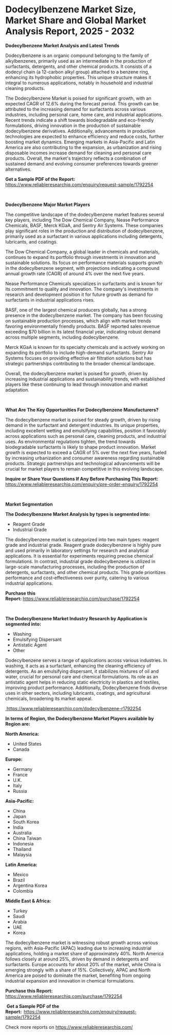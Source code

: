 <p><h1>Dodecylbenzene Market Size, Market Share and Global Market Analysis Report, 2025 - 2032</h1></p><p><strong>Dodecylbenzene Market Analysis and Latest Trends</strong></p>
<p><p>Dodecylbenzene is an organic compound belonging to the family of alkylbenzenes, primarily used as an intermediate in the production of surfactants, detergents, and other chemical products. It consists of a dodecyl chain (a 12-carbon alkyl group) attached to a benzene ring, enhancing its hydrophobic properties. This unique structure makes it integral to numerous applications, notably in household and industrial cleaning products.</p><p>The Dodecylbenzene Market is poised for significant growth, with an expected CAGR of 12.6% during the forecast period. This growth can be attributed to the increasing demand for surfactants across various industries, including personal care, home care, and industrial applications. Recent trends indicate a shift towards biodegradable and eco-friendly formulations, driving innovation in the production of sustainable dodecylbenzene derivatives. Additionally, advancements in production technologies are expected to enhance efficiency and reduce costs, further boosting market dynamics. Emerging markets in Asia-Pacific and Latin America are also contributing to the expansion, as urbanization and rising disposable incomes increase demand for cleaning and personal care products. Overall, the market's trajectory reflects a combination of sustained demand and evolving consumer preferences towards greener alternatives.</p></p>
<p><strong>Get a Sample PDF of the Report:&nbsp;</strong> <a href="https://www.reliableresearchiq.com/enquiry/request-sample/1792254?utm_campaign=2271&utm_medium=2&utm_source=Github&utm_content=ia&utm_term=01042025&utm_id=dodecylbenzene">https://www.reliableresearchiq.com/enquiry/request-sample/1792254</a></p>
<p>&nbsp;</p>
<p><strong>Dodecylbenzene Major Market Players</strong></p>
<p><p>The competitive landscape of the dodecylbenzene market features several key players, including The Dow Chemical Company, Nease Performance Chemicals, BASF, Merck KGaA, and Sentry Air Systems. These companies play significant roles in the production and distribution of dodecylbenzene, primarily used as a surfactant in various applications including detergents, lubricants, and coatings.</p><p>The Dow Chemical Company, a global leader in chemicals and materials, continues to expand its portfolio through investments in innovation and sustainable solutions. Its focus on performance materials supports growth in the dodecylbenzene segment, with projections indicating a compound annual growth rate (CAGR) of around 4% over the next five years.</p><p>Nease Performance Chemicals specializes in surfactants and is known for its commitment to quality and innovation. The company's investments in research and development position it for future growth as demand for surfactants in industrial applications rises.</p><p>BASF, one of the largest chemical producers globally, has a strong presence in the dodecylbenzene market. The company has been focusing on sustainable production processes, which align with market trends favoring environmentally friendly products. BASF reported sales revenue exceeding $70 billion in its latest financial year, indicating robust demand across multiple segments, including dodecylbenzene.</p><p>Merck KGaA is known for its specialty chemicals and is actively working on expanding its portfolio to include high-demand surfactants. Sentry Air Systems focuses on providing effective air filtration solutions but has strategic partnerships contributing to the broader chemical landscape.</p><p>Overall, the dodecylbenzene market is poised for growth, driven by increasing industrial applications and sustainability trends, with established players like these continuing to lead through innovation and market adaptation.</p></p>
<p>&nbsp;</p>
<p><strong>What Are The Key Opportunities For Dodecylbenzene Manufacturers?</strong></p>
<p><p>The dodecylbenzene market is poised for steady growth, driven by rising demand in the surfactant and detergent industries. Its unique properties, including excellent wetting and emulsifying capabilities, position it favorably across applications such as personal care, cleaning products, and industrial uses. As environmental regulations tighten, the trend towards biodegradable surfactants is likely to shape product innovation. Market growth is expected to exceed a CAGR of 5% over the next five years, fueled by increasing urbanization and consumer awareness regarding sustainable products. Strategic partnerships and technological advancements will be crucial for market players to remain competitive in this evolving landscape.</p></p>
<p><strong>Inquire or Share Your Questions If Any Before Purchasing This Report:</strong> <a href="https://www.reliableresearchiq.com/enquiry/pre-order-enquiry/1792254?utm_campaign=2271&utm_medium=2&utm_source=Github&utm_content=ia&utm_term=01042025&utm_id=dodecylbenzene">https://www.reliableresearchiq.com/enquiry/pre-order-enquiry/1792254</a></p>
<p>&nbsp;</p>
<p><strong>Market Segmentation</strong></p>
<p><strong>The Dodecylbenzene Market Analysis by types is segmented into:</strong></p>
<p><ul><li>Reagent Grade</li><li>Industrial Grade</li></ul></p>
<p><p>The dodecylbenzene market is categorized into two main types: reagent grade and industrial grade. Reagent grade dodecylbenzene is highly pure and used primarily in laboratory settings for research and analytical applications. It is essential for experiments requiring precise chemical formulations. In contrast, industrial grade dodecylbenzene is utilized in large-scale manufacturing processes, including the production of detergents, surfactants, and other chemical products. This grade prioritizes performance and cost-effectiveness over purity, catering to various industrial applications.</p></p>
<p><strong>Purchase this Report:&nbsp;</strong><a href="https://www.reliableresearchiq.com/purchase/1792254?utm_campaign=2271&utm_medium=2&utm_source=Github&utm_content=ia&utm_term=01042025&utm_id=dodecylbenzene">https://www.reliableresearchiq.com/purchase/1792254</a></p>
<p>&nbsp;</p>
<p><strong>The Dodecylbenzene Market Industry Research by Application is segmented into:</strong></p>
<p><ul><li>Washing</li><li>Emulsifying Dispersant</li><li>Antistatic Agent</li><li>Other</li></ul></p>
<p><p>Dodecylbenzene serves a range of applications across various industries. In washing, it acts as a surfactant, enhancing the cleaning efficiency of detergents. As an emulsifying dispersant, it stabilizes mixtures of oil and water, crucial for personal care and chemical formulations. Its role as an antistatic agent helps in reducing static electricity in plastics and textiles, improving product performance. Additionally, Dodecylbenzene finds diverse uses in other sectors, including lubricants, coatings, and agricultural chemicals, broadening its market appeal.</p></p>
<p><a href="https://www.reliableresearchiq.com/dodecylbenzene-r1792254?utm_campaign=2271&utm_medium=2&utm_source=Github&utm_content=ia&utm_term=01042025&utm_id=dodecylbenzene">&nbsp;https://www.reliableresearchiq.com/dodecylbenzene-r1792254</a></p>
<p><strong>In terms of Region, the Dodecylbenzene Market Players available by Region are:</strong></p>
<p>
    <p> <strong> North America: </strong>
        <ul>
            <li>United States</li>
            <li>Canada</li>
        </ul>
        </p> 
    <p> <strong> Europe: </strong>
        <ul>
            <li>Germany</li>
            <li>France</li>
            <li>U.K.</li>
            <li>Italy</li>
            <li>Russia</li>
        </ul>
        </p> 
    <p> <strong> Asia-Pacific: </strong>
        <ul>
            <li>China</li>
            <li>Japan</li>
            <li>South Korea</li>
            <li>India</li>
            <li>Australia</li>
            <li>China Taiwan</li>
            <li>Indonesia</li>
            <li>Thailand</li>
            <li>Malaysia</li>
        </ul>
        </p> 
    <p> <strong> Latin America: </strong>
        <ul>
            <li>Mexico</li>
            <li>Brazil</li>
            <li>Argentina Korea</li>
            <li>Colombia</li>
        </ul>
        </p> 
    <p> <strong> Middle East & Africa: </strong>
        <ul>
            <li>Turkey</li>
            <li>Saudi</li>
            <li>Arabia</li>
            <li>UAE</li>
            <li>Korea</li>
        </ul>
    </p>
    </p>
<p><p>The dodecylbenzene market is witnessing robust growth across various regions, with Asia-Pacific (APAC) leading due to increasing industrial applications, holding a market share of approximately 40%. North America follows closely at around 25%, driven by demand in detergents and surfactants. Europe accounts for about 20% of the market, while China is emerging strongly with a share of 15%. Collectively, APAC and North America are poised to dominate the market, benefiting from ongoing industrial expansion and innovation in chemical formulations.</p></p>
<p><strong>Purchase this Report: </strong><a href="https://www.reliableresearchiq.com/purchase/1792254?utm_campaign=2271&utm_medium=2&utm_source=Github&utm_content=ia&utm_term=01042025&utm_id=dodecylbenzene">https://www.reliableresearchiq.com/purchase/1792254</a></p>
<p>&nbsp;<strong>Get a Sample PDF of the Report:&nbsp;&nbsp;</strong><a href="https://www.reliableresearchiq.com/enquiry/request-sample/1792254?utm_campaign=2271&utm_medium=2&utm_source=Github&utm_content=ia&utm_term=01042025&utm_id=dodecylbenzene">https://www.reliableresearchiq.com/enquiry/request-sample/1792254</a></p>
<p><strong></strong></p>
<p>Check more reports on <a href="https://www.reliableresearchiq.com/?utm_campaign=2271&utm_medium=2&utm_source=Github&utm_content=ia&utm_term=01042025&utm_id=dodecylbenzene">https://www.reliableresearchiq.com/</a></p>